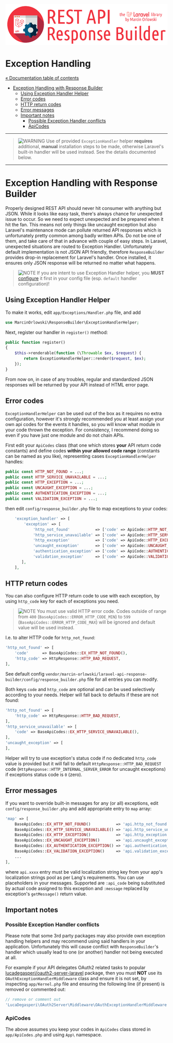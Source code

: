 ![REST API Response Builder for Laravel](../artwork/laravel-api-response-builder-logo.png)

# Exception Handling #

[« Documentation table of contents](README.md)

* [Exception Handling with Response Builder](#exception-handling-with-response-builder)
  * [Using Exception Handler Helper](#using-exception-handler-helper)
  * [Error codes](#error-codes)
  * [HTTP return codes](#http-return-codes)
  * [Error messages](#error-messages)
  * [Important notes](#important-notes)
    * [Possible Exception Handler conflicts](#possible-exception-handler-conflicts)
    * [ApiCodes](#apicodes)

---

 > ![WARNING](img/warning.png) Use of provided `ExceptionHandler` helper **requires** additional, **manual**
 > installation steps to be made, otherwise Laravel's built-in handler will be used instead. See the details
 > documented below.

---

# Exception Handling with Response Builder #

 Properly designed REST API should never hit consumer with anything but JSON. While it looks like easy task,
 there's always chance for unexpected issue to occur. So we need to expect unexpected and be prepared when it
 hit the fan. This means not only things like uncaught exception but also Laravel's maintenance mode can pollute
 returned API responses which is unfortunately pretty common among badly written APIs. Do not be one of them,
 and take care of that in advance with couple of easy steps. In Laravel, unexpected situations are routed to
 Exception Handler. Unfortunately default implementation is not JSON API friendly, therefore `ResponseBuilder`
 provides drop-in replacement for Laravel's handler. Once installed, it ensures only JSON response will be
 returned no matter what happens.

> ![NOTE](img/notes.png) If you are intent to use Exception Handler helper, you **MUST** [configure](config.md) it first in
> your config file (esp. `default` handler configuration)!

## Using Exception Handler Helper ##

 To make it works, edit `app/Exceptions/Handler.php` file, and add

```php
use MarcinOrlowski\ResponseBuilder\ExceptionHandlerHelper;
```

 Next, register our handler in `register()` method:

```php
public function register()
{
    $this->renderable(function (\Throwable $ex, $request) {
        return ExceptionHandlerHelper::render($request, $ex);
    });
}
```

 From now on, in case of any troubles, regular and standardized JSON responses will be
 returned by your API instead of HTML error page.


## Error codes ##

 `ExceptionHandlerHelper` can be used out of the box as it requires no extra configuration,
 however it's strongly recommended you at least assign your own api codes for the events it handles,
 so you will know what module in your code thrown the exception. For consistency, I recommend
 doing so even if you have just one module and do not chain APIs.

 First edit your `ApiCodes` class (that one which stores **your** API return code constants) and define
 codes **within your allowed code range** (constants can be named as you like), representing
 cases `ExceptionHandlerHelper` handles:

```php
public const HTTP_NOT_FOUND = ...;
public const HTTP_SERVICE_UNAVAILABLE = ...;
public const HTTP_EXCEPTION = ...;
public const UNCAUGHT_EXCEPTION = ...;
public const AUTHENTICATION_EXCEPTION = ...;
public const VALIDATION_EXCEPTION = ...;
```

 then edit `config/response_builder.php` file to map exceptions to your codes:

```php
    'exception_handler' => [
        'exception' => [
            'http_not_found'           => ['code' => ApiCode::HTTP_NOT_FOUND],
            'http_service_unavailable' => ['code' => ApiCode::HTTP_SERVICE_UNAVAILABLE],
            'http_exception'           => ['code' => ApiCode::HTTP_EXCEPTION],
            'uncaught_exception'       => ['code' => ApiCode::UNCAUGHT_EXCEPTION],
            'authentication_exception' => ['code' => ApiCode::AUTHENTICATION_EXCEPTION],
            'validation_exception'     => ['code' => ApiCode::VALIDATION_EXCEPTION],
       ],
    ],
```

## HTTP return codes ##

 You can also configure HTTP return code to use with each exception, by using `http_code` key
 for each of exceptions you need.

 > ![NOTE](img/notes.png) You must use valid HTTP error code. Codes outside of range from `400`
 > (`BaseApiCodes::ERROR_HTTP_CODE_MIN`) to `599` (`BaseApiCodes::ERROR_HTTP_CODE_MAX`) will be ignored
 > and default value will be used instead.

I.e. to alter HTTP code for `http_not_found`:

```php
'http_not_found' => [
    'code'      => BaseApiCodes::EX_HTTP_NOT_FOUND(),
    'http_code' => HttpResponse::HTTP_BAD_REQUEST,
],
```

 See default config `vendor/marcin-orlowski/laravel-api-response-builder/config/response_builder.php`
 file for all entries you can modify.

 Both keys `code` and `http_code` are optional and can be used selectively according to your needs.
 Helper will fall back to defaults if these are not found:

```php
'http_not_found' => [
    'http_code' => HttpResponse::HTTP_BAD_REQUEST,
],
'http_service_unavailable' => [
    'code' => BaseApiCodes::EX_HTTP_SERVICE_UNAVAILABLE(),
],
'uncaught_exception' => [
],
````

 Helper will try to use exception's status code if no dedicated `http_code` value is provided but it will fall
 to default `HttpResponse::HTTP_BAD_REQUEST` code (`HttpResponse::HTTP_INTERNAL_SERVER_ERROR` for uncaught
 exceptions) if exceptions status code is `0` (zero).

## Error messages ##

 If you want to override built-in messages for any (or all) exceptions, edit `config/response_builder.php`
 and add appropriate entry to `map` array:

```php
'map' => [
    BaseApiCodes::EX_HTTP_NOT_FOUND()           => 'api.http_not_found',
    BaseApiCodes::EX_HTTP_SERVICE_UNAVAILABLE() => 'api.http_service_unavailable',
    BaseApiCodes::EX_HTTP_EXCEPTION()           => 'api.http_exception',
    BaseApiCodes::EX_UNCAUGHT_EXCEPTION()       => 'api.uncaught_exception',
    BaseApiCodes::EX_AUTHENTICATION_EXCEPTION() => 'api.authentication_exception',
    BaseApiCodes::EX_VALIDATION_EXCEPTION()     => 'api.validation_exception',
    ...
],
```

 where `api.xxxx` entry must be valid localization string key from your app's localization strings
 pool as per Lang's requirements. You can use placeholders in your messages. Supported are
 `:api_code` being substituted by actual code assigned to this exception and `:message`
 replaced by exception's `getMessage()` return value.

## Important notes ##

### Possible Exception Handler conflicts ###

 Please note that some 3rd party packages may also provide own exception handling helpers and may
 recommend using said handlers in your application. Unfortunately this will cause conflict with
 `ResponseBuilder`'s handler which usually lead to one (or another) handler not being executed
 at all.

 For example if your API delegates OAuth2 related tasks to popular
 [lucadegasperi/oauth2-server-laravel](https://packagist.org/packages/lucadegasperi/oauth2-server-laravel) package, then you
 must **NOT** use its `OAuthExceptionHandlerMiddleware` class and ensure it is not set, by inspecting `app/Kernel.php` file
 and ensuring the following line (if present) is removed or commented out:

```php
// remove or comment out
'LucaDegasperi\OAuth2Server\Middleware\OAuthExceptionHandlerMiddleware',
```

### ApiCodes ###

 The above assumes you keep your codes in `ApiCodes` class stored in `app/ApiCodes.php` and using `App\` namespace.
